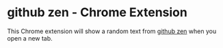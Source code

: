 # github zen - Chrome Extension

This Chrome extension will show a random text from [github zen](http://warpspire.com/posts/taste/) when you open a
new tab.
